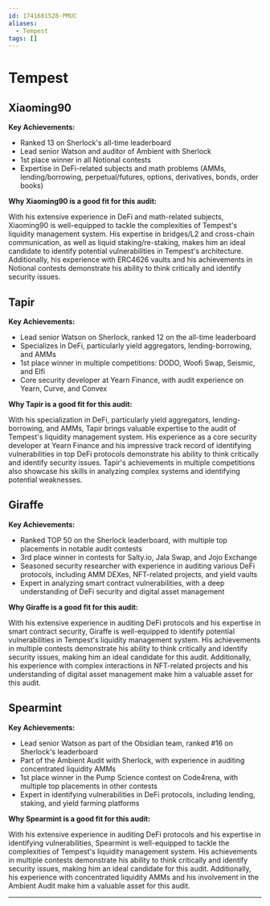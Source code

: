 ```yaml
---
id: 1741681528-PMUC
aliases:
  - Tempest
tags: []
---
```


# Tempest


## **Xiaoming90**

**Key Achievements:**

- Ranked 13 on Sherlock's all-time leaderboard
- Lead senior Watson and auditor of Ambient with Sherlock
- 1st place winner in all Notional contests
- Expertise in DeFi-related subjects and math problems (AMMs, lending/borrowing, perpetual/futures, options, derivatives, bonds, order books)

**Why Xiaoming90 is a good fit for this audit:**

With his extensive experience in DeFi and math-related subjects, Xiaoming90 is well-equipped to tackle the complexities of Tempest's liquidity management system. His expertise in bridges/L2 and cross-chain communication, as well as liquid staking/re-staking, makes him an ideal candidate to identify potential vulnerabilities in Tempest's architecture. Additionally, his experience with ERC4626 vaults and his achievements in Notional contests demonstrate his ability to think critically and identify security issues.


## **Tapir**

**Key Achievements:**

- Lead senior Watson on Sherlock, ranked 12 on the all-time leaderboard
- Specializes in DeFi, particularly yield aggregators, lending-borrowing, and AMMs
- 1st place winner in multiple competitions: DODO, Woofi Swap, Seismic, and Elfi
- Core security developer at Yearn Finance, with audit experience on Yearn, Curve, and Convex

**Why Tapir is a good fit for this audit:**

With his specialization in DeFi, particularly yield aggregators, lending-borrowing, and AMMs, Tapir brings valuable expertise to the audit of Tempest's liquidity management system. His experience as a core security developer at Yearn Finance and his impressive track record of identifying vulnerabilities in top DeFi protocols demonstrate his ability to think critically and identify security issues. Tapir's achievements in multiple competitions also showcase his skills in analyzing complex systems and identifying potential weaknesses.


## **Giraffe**

**Key Achievements:**

- Ranked TOP 50 on the Sherlock leaderboard, with multiple top placements in notable audit contests
- 3rd place winner in contests for Salty.io, Jala Swap, and Jojo Exchange
- Seasoned security researcher with experience in auditing various DeFi protocols, including AMM DEXes, NFT-related projects, and yield vaults
- Expert in analyzing smart contract vulnerabilities, with a deep understanding of DeFi security and digital asset management

**Why Giraffe is a good fit for this audit:**

With his extensive experience in auditing DeFi protocols and his expertise in smart contract security, Giraffe is well-equipped to identify potential vulnerabilities in Tempest's liquidity management system. His achievements in multiple contests demonstrate his ability to think critically and identify security issues, making him an ideal candidate for this audit. Additionally, his experience with complex interactions in NFT-related projects and his understanding of digital asset management make him a valuable asset for this audit.

## **Spearmint**

**Key Achievements:**

- Lead senior Watson as part of the Obsidian team, ranked #16 on Sherlock's leaderboard
- Part of the Ambient Audit with Sherlock, with experience in auditing concentrated liquidity AMMs
- 1st place winner in the Pump Science contest on Code4rena, with multiple top placements in other contests
- Expert in identifying vulnerabilities in DeFi protocols, including lending, staking, and yield farming platforms

**Why Spearmint is a good fit for this audit:**

With his extensive experience in auditing DeFi protocols and his expertise in identifying vulnerabilities, Spearmint is well-equipped to tackle the complexities of Tempest's liquidity management system. His achievements in multiple contests demonstrate his ability to think critically and identify security issues, making him an ideal candidate for this audit. Additionally, his experience with concentrated liquidity AMMs and his involvement in the Ambient Audit make him a valuable asset for this audit.

---